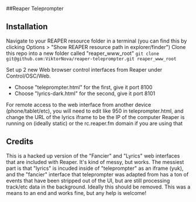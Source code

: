##Reaper Teleprompter

## Installation
Navigate to your REAPER resource folder in a terminal (you can find this by clicking Options > "Show REAPER resource path in explorer/finder")
Clone this repo into a new folder called "reaper_www_root"
`git clone git@github.com:ViktorNova/reaper-teleprompter.git reaper_www_root`

Set up 2 new Web browser control interfaces from Reaper under Control/OSC/Web. 
 - Choose "teleprompter.html" for the first, give it port 8100
 - Choose "lyrics-dark.html" for the second, give it port 8101

For remote access to the web interface from another device (phone/tablet/etc), you will need to edit like 950 in teleprompter.html, and change the URL of the lyrics iframe to be the IP of the computer Reaper is running on (ideally static) or the rc.reaper.fm domain if you are using that

## Credits
This is a hacked up version of the "Fancier" and "Lyrics" web interfaces that are included with Reaper. It's kind of messy, but works. The messiest part is that "lyrics" is incuded inside of "teleprompter" as an iframe (yuk), and the "fancier" interface that teleprompter was adapted from has a ton of events that have been stripped out of the UI, but are still processing track/etc data in the background. Ideally this should be removed. This was a means to an end and works fine, but any help is welcome!
